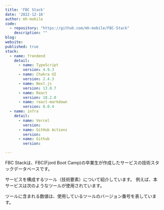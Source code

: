 ```yaml
---
title: 'FBC Stack'
date: '2022-12-16'
author: mh-mobile
code: 
  - repository: "https://github.com/mh-mobile/FBC-Stack"
    description: ""
blog:
website:
published: true
stack:
  - name: frondend
    detail: 
      - name: TypeScript
        version: 4.9.3
      - name: Chakra UI
        version: 2.4.3
      - name: Next.js
        version: 13.0.7
      - name: React
        version: 18.2.0
      - name: react-markdown
        version: 8.0.4
  - name: infra
    detail:
      - name: Vercel
        version: 
      - name: GitHub Actions
        version: 
      - name: Github
        version: 

---
```


FBC Stackは、FBC(Fjord Boot Camp)の卒業生が作成したサービスの技術スタックデータベースです。

サービスを構成するツール（技術要素）について紹介しています。
例えば、本サービスは次のようなツールが使用されています。

ツールに含まれる数値は、使用しているツールのバージョン番号を表しています。
